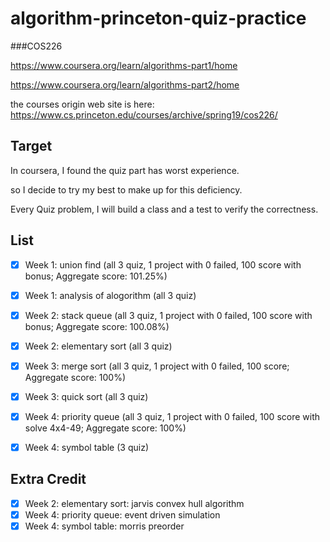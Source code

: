 # algorithm-princeton-quiz-practice

###COS226

https://www.coursera.org/learn/algorithms-part1/home

https://www.coursera.org/learn/algorithms-part2/home

the courses origin web site is here:
https://www.cs.princeton.edu/courses/archive/spring19/cos226/

## Target
In coursera, I found the quiz part has worst experience.

so I decide to try my best to make up for this deficiency. 

Every Quiz problem, I will build a class and a test to verify the correctness.

## List
- [x] Week 1: union find (all 3 quiz, 1 project with 0 failed, 100 score with bonus; Aggregate score: 101.25%)
- [x] Week 1: analysis of alogorithm (all 3 quiz)
- [x] Week 2: stack queue (all 3 quiz, 1 project with 0 failed, 100 score with bonus; Aggregate score: 100.08%)
- [x] Week 2: elementary sort (all 3 quiz)
- [x] Week 3: merge sort (all 3 quiz, 1 project with 0 failed, 100 score; Aggregate score: 100%)
- [x] Week 3: quick sort (all 3 quiz)
- [x] Week 4: priority queue (all 3 quiz, 1 project with 0 failed, 100 score with solve 4x4-49; Aggregate score: 100%)
- [x] Week 4: symbol table (3 quiz)


## Extra Credit
- [x] Week 2: elementary sort: jarvis convex hull algorithm
- [x] Week 4: priority queue: event driven simulation
- [x] Week 4: symbol table: morris preorder